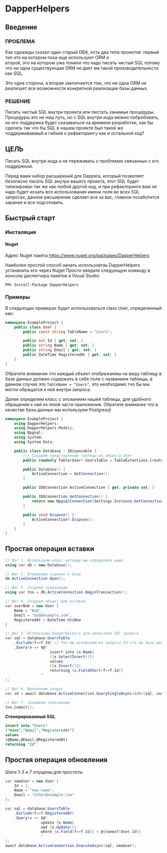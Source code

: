 # DapperHelpers

## Введение


### ПРОБЛЕМА

Как однажды сказал один старый DBA, есть два типа проектов: первый тип это на котором пока еще используют ORM и  
второй, это на котором уже поняли что надо писать чистый SQL потому что ни одна существующая ORM не дает им 
такой производительности как SQL.

Это одна сторона, а вторая заключается том, что ни одна ORM не реализует все возможности конкретной реализации базы данных.


### РЕШЕНИЕ

Писать чистый SQL внутри проекта или пистать ханимые процедуры. Процедуры это не наш путь, но с SQL внутри кода можно побробовать,
но его поддержка будет сказиваться на времени разработки, как бы сделать так что бы SQL в нашем проекте был такой же поддерживаемый 
и гибкий к рефакторингу как и остальной код? 



## ЦЕЛЬ

Писать SQL внутри кода и не переживать о проблемах связанных с его поддержкой.


Перед вами набор расширений для Dappera, который позволяет безопасно писать SQL внутри вашего проекта, 
этот SQL будет типизирован так же как любой другой код, и при рефакторинге вам не надо будет искать все 
использования имени поля во всех SQL запросах, данное расширение сделает все за вас, 
главное позаботится заранее и все подготовить.


## Быстрый старт


### Инсталяция

#### Nuget

Адрес Nuget пакета
https://www.nuget.org/packages/DapperHelpers

Наиболее простой способ начать использовтаь DapperHelpers устанвоить его через Nuget
Просто введите следующую команду в консоли диспетчера пакетов в Visual Studio:

```
PM> Install-Package DapperHelpers

```

### Примеры

В следующих примерах будет использоваться class User, определенный как:

```csharp
namespace ExampleProject {
    public class User {
        public const string TableName = "Users";

        public int Id { get; set; }
        public string Name { get; set; }
        public string Email { get; set; }
        public DateTime RegisteredAt { get; set; }
    }
}
```

Обратите внимание что каждый объект отображаемы на вашу таблицу в базе данных должен содержать в себе
поле с названием таблицы, в данном случае это `TableName = "Users"`, это необходимо тчо бы мы могли обращатся к 
ней внутри запроса.

Далее определим класс с опсианием нашей таблицы, для удобного обращения к ней из люой части приложения.
Обратите внимание что в качестве базы данных мы используем Postgresql

```csharp
namespace ExampleProject {
    using DapperHelpers;
    using DapperHelpers.Models;
    using Npgsql;
    using System;
    using System.Data;

	public class Database : IDisposable {
        /// Создаем предстваление таблицы из объекта User
		public readonly Table<User> UsersTable = TableExtentions.Create<User>(User.TableName);

		public Database() {
			ActiveConnection = GetConnection();
		}

		public IDbConnection ActiveConnection { get; private set; }

		public IDbConnection GetConnection() {
			return new NpgsqlConnection(Settings.Instance.GetConnectionString());
		}

		public void Dispose() {
			ActiveConnection?.Dispose();
		}
	}
}
```

## Простая операция вставки

```csharp
// Шаг 1. Используем класс который мы определили выше
using var db = new Database();

// Шаг 2. Открываем содение к базе
db.ActiveConnection.Open();

// Шаг 3. Создаем транзакцию
using var tnx = db.ActiveConnection.BeginTransaction();

// Шаг 4. Создаем объект для вставки
var userBob = new User {
    Name = "Bob",
    Email = "bob@example.com",
    RegisteredAt = DateTime.UtcNow
}

// Шаг 5. Используем DapperHelpers для написания SQl запроса
var sql = database.UsersTable
    .Exclude(f=>f.Id) // Так мы исключаем из запроса Id что бы база могла его назначить сама
    .Query(x => $@"
                    insert into {x.Name} 
                    ({x.SelectInsert()})
                    values
                    ({x.Insert()})
                    returning {x.FieldShort(f=>f.Id)} 
                "
);

// Шаг 6. Выполняем запрос
var id = await database.ActiveConnection.QuerySingleAsync<int>(sql, user);

// Шаг 7. закрывем транзакцию
tnx.Commit();

```
**Сгенерированный SQL**

```sql
insert into "Users"
("Name","Email","RegisteredAt")
values
(@Name,@Email,@RegisteredAt)
returning "Id"
```


## Простая операция обновления

*Шаги 1-3 и 7 опущены для простоты*

```csharp
var newUser = new User {
    Id = 1,
    Name = "new name",
    Email = "other@example.com"
};

var sql = database.UsersTable
    .Exclude(f=>f.RegisteredAt)
    .Query(x => $@"
                update {x.Name} 
                set {x.Update()}
                where {x.Field(f=>f.Id)} = @{nameof(User.Id)}
                "
);
await database.ActiveConnection.ExecuteAsync(sql, newUser);
```